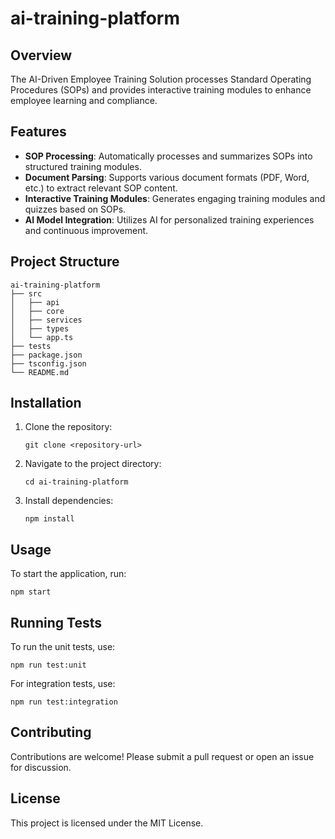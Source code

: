 # ai-training-platform

## Overview
The AI-Driven Employee Training Solution processes Standard Operating Procedures (SOPs) and provides interactive training modules to enhance employee learning and compliance.

## Features
- **SOP Processing**: Automatically processes and summarizes SOPs into structured training modules.
- **Document Parsing**: Supports various document formats (PDF, Word, etc.) to extract relevant SOP content.
- **Interactive Training Modules**: Generates engaging training modules and quizzes based on SOPs.
- **AI Model Integration**: Utilizes AI for personalized training experiences and continuous improvement.

## Project Structure
```
ai-training-platform
├── src
│   ├── api
│   ├── core
│   ├── services
│   ├── types
│   └── app.ts
├── tests
├── package.json
├── tsconfig.json
└── README.md
```

## Installation
1. Clone the repository:
   ```
   git clone <repository-url>
   ```
2. Navigate to the project directory:
   ```
   cd ai-training-platform
   ```
3. Install dependencies:
   ```
   npm install
   ```

## Usage
To start the application, run:
```
npm start
```

## Running Tests
To run the unit tests, use:
```
npm run test:unit
```
For integration tests, use:
```
npm run test:integration
```

## Contributing
Contributions are welcome! Please submit a pull request or open an issue for discussion.

## License
This project is licensed under the MIT License.